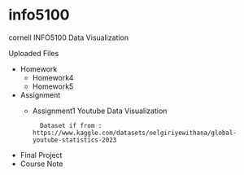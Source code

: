 # info5100
cornell INFO5100 Data Visualization

Uploaded Files 
- Homework
  - Homework4
  - Homework5
- Assignment
    - Assignment1
        Youtube Data Visualization
      
            Dataset if from : https://www.kaggle.com/datasets/nelgiriyewithana/global-youtube-statistics-2023
- Final Project
- Course Note
